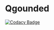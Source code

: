 # Qgounded
[![Codacy Badge](https://api.codacy.com/project/badge/Grade/f41347e989a242e988f803a0df8ce82a)](https://app.codacy.com/gh/Stephenvega2/Qgounded?utm_source=github.com&utm_medium=referral&utm_content=Stephenvega2/Qgounded&utm_campaign=Badge_Grade)
